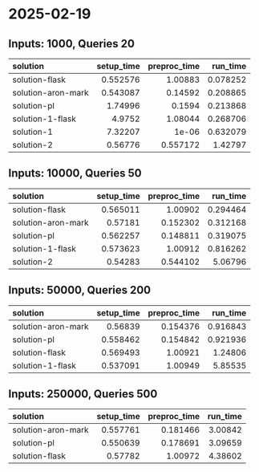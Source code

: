 # 2025-02-19

## Inputs: 1000, Queries 20

| solution           |   setup_time |   preproc_time |   run_time |
|:-------------------|-------------:|---------------:|-----------:|
| solution-flask     |     0.552576 |       1.00883  |   0.078252 |
| solution-aron-mark |     0.543087 |       0.14592  |   0.208865 |
| solution-pl        |     1.74996  |       0.1594   |   0.213868 |
| solution-1-flask   |     4.9752   |       1.08044  |   0.268706 |
| solution-1         |     7.32207  |       1e-06    |   0.632079 |
| solution-2         |     0.56776  |       0.557172 |   1.42797  |

## Inputs: 10000, Queries 50

| solution           |   setup_time |   preproc_time |   run_time |
|:-------------------|-------------:|---------------:|-----------:|
| solution-flask     |     0.565011 |       1.00902  |   0.294464 |
| solution-aron-mark |     0.57181  |       0.152302 |   0.312168 |
| solution-pl        |     0.562257 |       0.148811 |   0.319075 |
| solution-1-flask   |     0.573623 |       1.00912  |   0.816262 |
| solution-2         |     0.54283  |       0.544102 |   5.06796  |

## Inputs: 50000, Queries 200

| solution           |   setup_time |   preproc_time |   run_time |
|:-------------------|-------------:|---------------:|-----------:|
| solution-aron-mark |     0.56839  |       0.154376 |   0.916843 |
| solution-pl        |     0.558462 |       0.154842 |   0.921936 |
| solution-flask     |     0.569493 |       1.00921  |   1.24806  |
| solution-1-flask   |     0.537091 |       1.00949  |   5.85535  |

## Inputs: 250000, Queries 500

| solution           |   setup_time |   preproc_time |   run_time |
|:-------------------|-------------:|---------------:|-----------:|
| solution-aron-mark |     0.557761 |       0.181466 |    3.00842 |
| solution-pl        |     0.550639 |       0.178691 |    3.09659 |
| solution-flask     |     0.57782  |       1.00972  |    4.38602 |